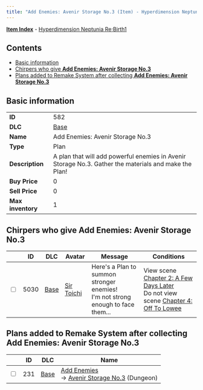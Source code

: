 ```yaml
---
title: "Add Enemies: Avenir Storage No.3 (Item) - Hyperdimension Neptunia Re;Birth1"
---
```


[**Item Index**](/neptunia/rb1/item/index.html) - [Hyperdimension Neptunia Re;Birth1](/neptunia/rb1)

## Contents

- [Basic information](#basic-information)
- [Chirpers who give **Add Enemies: Avenir Storage No.3**](#chirpers-who-give-add-enemies-avenir-storage-no3)
- [Plans added to Remake System after collecting **Add Enemies: Avenir Storage No.3**](#plans-added-to-remake-system-after-collecting-add-enemies-avenir-storage-no3)

## Basic information

|   |   |
| -- | -- |
| **ID** | 582 |
| **DLC** | [Base](/neptunia/rb1/dlc/1-base.html) |
| **Name** | Add Enemies: Avenir Storage No.3 |
| **Type** | Plan |
| **Description** | A plan that will add powerful enemies in Avenir Storage No.3. Gather the materials and make the Plan! |
| **Buy Price** | 0 |
| **Sell Price** | 0 |
| **Max inventory** | 1 |

## Chirpers who give **Add Enemies: Avenir Storage No.3**

|    | ID | DLC | Avatar | Message | Conditions |
| -- | -- | --- | ------ | ------- | ---------- |
| <input type="checkbox" id="rb1-chirper-event-1-5030" class="trackbox" /> | 5030 | [Base](/neptunia/rb1/dlc/1-base.html) | [Sir Toichi](/neptunia/rb1/avatar/1-220-sir-toichi.html) | Here's a Plan to summon stronger enemies!<br />I'm not strong enough to face them... | View scene [Chapter 2: A Few Days Later](/neptunia/rb1/scene/1-232-chapter-2-a-few-days-later.html)<br />Do not view scene [Chapter 4: Off To Lowee](/neptunia/rb1/scene/1-401-chapter-4-off-to-lowee.html) |

## Plans added to Remake System after collecting **Add Enemies: Avenir Storage No.3**

|    | ID | DLC | Name |
| -- | -- | --- | ---- |
| <input type="checkbox" id="rb1-remake-1-231" class="trackbox" /> | 231 | [Base](/neptunia/rb1/dlc/1-base.html) | [Add Enemies](/neptunia/rb1/remake/1-231-add-enemies.html)<br />→ [Avenir Storage No.3](/neptunia/rb1/dungeon/1-6-avenir-storage-no-3.html) (Dungeon) |